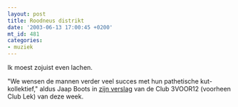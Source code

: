 ```yaml
---
layout: post
title: Roodneus distrikt
date: '2003-06-13 17:00:45 +0200'
mt_id: 481
categories:
- muziek
---
```

Ik moest zojuist even lachen.

"We wensen de mannen verder veel succes met hun pathetische kut-kollektief," aldus Jaap Boots in <a href="http://pages.vpro.nl/3voor12/journalism/index.shtml?2534202+2584688+2584508+12483473">zijn verslag</a> van de Club 3VOOR12 (voorheen Club Lek) van deze week.
